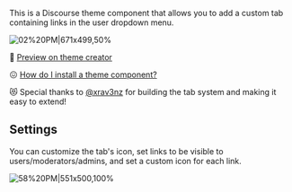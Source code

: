 This is a Discourse theme component that allows you to add a custom tab containing links in the user dropdown menu. 

![02%20PM|671x499,50%](https://d11a6trkgmumsb.cloudfront.net/optimized/3X/d/9/d9ccc2a1f284593ad71bd319f938447cedd675aa_2_670x498.png) 

:telescope: [Preview on theme creator]( https://theme-creator.discourse.org/theme/awesomerobot/user-menu-tab)

:confounded:  [How do I install a theme component?](https://meta.discourse.org/t/how-do-i-install-a-theme-or-theme-component/63682)

:heart_eyes_cat: Special thanks to [@xrav3nz](https://github.com/xrav3nz) for building the tab system and making it easy to extend! 


## Settings

You can customize the tab's icon, set links to be visible to users/moderators/admins, and set a custom icon for each link.

![58%20PM|551x500,100%](https://d11a6trkgmumsb.cloudfront.net/optimized/3X/c/3/c37ea0cd056c852470385325856b394504bba6c6_2_1102x1000.png)
